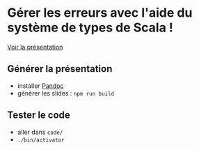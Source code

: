 Gérer les erreurs avec l'aide du système de types de Scala !
============================================================

[Voir la présentation](https://dsferruzza.github.io/conf-gestion-erreurs-en-scala/)

## Générer la présentation

- installer [Pandoc](http://pandoc.org/)
- générer les slides : `npm run build`

## Tester le code

- aller dans `code/`
- `./bin/activator`
